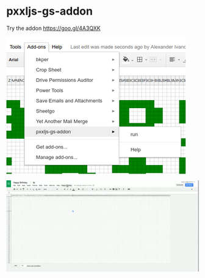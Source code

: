# pxxljs-gs-addon

Try the addon https://goo.gl/4A3QXK

![Screenhot02](https://github.com/oshliaer/pxxljs-gs-addon/raw/master/screenshot_02.png "Screenshot 02")

![Screenhot01](https://github.com/oshliaer/pxxljs-gs-addon/raw/master/screenshot_01.gif "Screenshot 01")